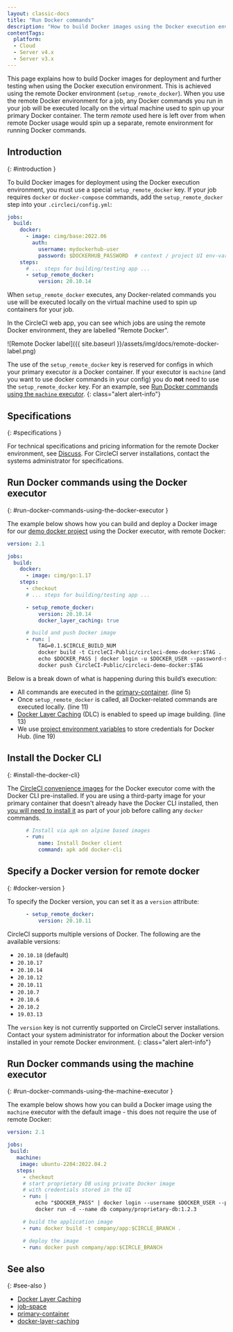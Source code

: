 ```yaml
---
layout: classic-docs
title: "Run Docker commands"
description: "How to build Docker images using the Docker execution environment"
contentTags:
  platform:
  - Cloud
  - Server v4.x
  - Server v3.x
---
```


This page explains how to build Docker images for deployment and further testing when using the Docker execution environment. This is achieved using the remote Docker environment (`setup_remote_docker`). When you use the remote Docker environment for a job, any Docker commands you run in your job will be executed locally on the virtual machine used to spin up your primary Docker container. The term _remote_ used here is left over from when remote Docker usage would spin up a separate, remote environment for running Docker commands.

## Introduction
{: #introduction }

To build Docker images for deployment using the Docker execution environment, you must use a special `setup_remote_docker` key. If your job requires `docker` or `docker-compose` commands, add the `setup_remote_docker` step into your `.circleci/config.yml`:

```yaml
jobs:
  build:
    docker:
      - image: cimg/base:2022.06
        auth:
          username: mydockerhub-user
          password: $DOCKERHUB_PASSWORD  # context / project UI env-var reference
    steps:
      # ... steps for building/testing app ...
      - setup_remote_docker:
          version: 20.10.14
```

When `setup_remote_docker` executes, any Docker-related commands you use will be executed locally on the virtual machine used to spin up containers for your job.

In the CircleCI web app, you can see which jobs are using the remote Docker environment, they are labelled "Remote Docker".

![Remote Docker label]({{ site.baseurl }}/assets/img/docs/remote-docker-label.png)

The use of the `setup_remote_docker` key is reserved for configs in which your primary executor _is_ a Docker container. If your executor is `machine` (and you want to use docker commands in your config) you do **not** need to use the `setup_remote_docker` key. For an example, see [Run Docker commands using the `machine` executor](#run-docker-commands-using-the-machine-executor).
{: class="alert alert-info"}

## Specifications
{: #specifications }

For technical specifications and pricing information for the remote Docker environment, see [Discuss](https://discuss.circleci.com/t/changes-to-remote-docker-reporting-pricing/47759). For CircleCI server installations, contact the systems administrator for specifications.

## Run Docker commands using the Docker executor
{: #run-docker-commands-using-the-docker-executor }

The example below shows how you can build and deploy a Docker image for our [demo docker project](https://github.com/CircleCI-Public/circleci-demo-docker) using the Docker executor, with remote Docker:

```yml
version: 2.1

jobs:
  build:
    docker:
      - image: cimg/go:1.17
    steps:
      - checkout
      # ... steps for building/testing app ...

      - setup_remote_docker:
          version: 20.10.14
          docker_layer_caching: true

      # build and push Docker image
      - run: |
          TAG=0.1.$CIRCLE_BUILD_NUM
          docker build -t CircleCI-Public/circleci-demo-docker:$TAG .
          echo $DOCKER_PASS | docker login -u $DOCKER_USER --password-stdin
          docker push CircleCI-Public/circleci-demo-docker:$TAG
```

Below is a break down of what is happening during this build’s execution:

* All commands are executed in the [primary-container](/docs/glossary/#primary-container). (line 5)
* Once `setup_remote_docker` is called, all Docker-related commands are executed locally. (line 11)
* [Docker Layer Caching](/docs/glossary/#docker-layer-caching) (DLC) is enabled to speed up image building. (line 13)
* We use [project environment variables](/docs/set-environment-variable/#set-an-environment-variable-in-a-project) to store credentials for Docker Hub. (line 19)

## Install the Docker CLI
{: #install-the-docker-cli}

The [CircleCI convenience images]({{site.baseurl}}/circleci-images/) for the Docker executor come with the Docker CLI pre-installed. If you are using a third-party image for your primary container that doesn't already have the Docker CLI installed, then [you will need to install it](https://docs.docker.com/install/#supported-platforms) as part of your job before calling any `docker` commands.

```yml
      # Install via apk on alpine based images
      - run:
          name: Install Docker client
          command: apk add docker-cli
```

## Specify a Docker version for remote docker
{: #docker-version }

To specify the Docker version, you can set it as a `version` attribute:

```yml
      - setup_remote_docker:
          version: 20.10.11
```

CircleCI supports multiple versions of Docker. The following are the available versions:

- `20.10.18` (default)
- `20.10.17`
- `20.10.14`
- `20.10.12`
- `20.10.11`
- `20.10.7`
- `20.10.6`
- `20.10.2`
- `19.03.13`

<!---
Consult the [Stable releases](https://download.docker.com/linux/static/stable/x86_64/) or [Edge releases](https://download.docker.com/linux/static/edge/x86_64/) for the full list of supported versions.
--->

The `version` key is not currently supported on CircleCI server installations. Contact your system administrator for information about the Docker version installed in your remote Docker environment.
{: class="alert alert-info"}

## Run Docker commands using the machine executor
{: #run-docker-commands-using-the-machine-executor }

The example below shows how you can build a Docker image using the `machine` executor with the default image - this does not require the use of remote Docker:

```yaml
version: 2.1

jobs:
 build:
   machine:
    image: ubuntu-2204:2022.04.2
   steps:
     - checkout
     # start proprietary DB using private Docker image
     # with credentials stored in the UI
     - run: |
         echo "$DOCKER_PASS" | docker login --username $DOCKER_USER --password-stdin
         docker run -d --name db company/proprietary-db:1.2.3

     # build the application image
     - run: docker build -t company/app:$CIRCLE_BRANCH .

     # deploy the image
     - run: docker push company/app:$CIRCLE_BRANCH
```

## See also
{: #see-also }

* [Docker Layer Caching](/docs/docker-layer-caching/)
* [job-space](/docs/glossary/#job-space)
* [primary-container](/docs/glossary/#primary-container)
* [docker-layer-caching](/docs/glossary/#docker-layer-caching)
